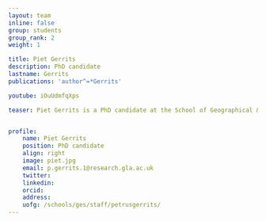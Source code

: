 ```yaml
---
layout: team
inline: false
group: students
group_rank: 2
weight: 1

title: Piet Gerrits
description: PhD candidate
lastname: Gerrits
publications: 'author^=*Gerrits'

youtube: iOuUdmfqXps

teaser: Piet Gerrits is a PhD candidate at the School of Geographical & Earth Sciences, University of Glasgow. His research focuses on the use of geospatial data and machine learning to understand population dynamics in Turkey and Bulgaria. He also works as a Research Software Engineer in the GDSG team. In his spare time, he is a Data Science volunteer at Mapaction, a humanitarian mapping NGO.


profile:
    name: Piet Gerrits
    position: PhD candidate
    align: right
    image: piet.jpg
    email: p.gerrits.1@research.gla.ac.uk
    twitter:
    linkedin:
    orcid:
    address:
    uofg: /schools/ges/staff/petrusgerrits/
---
```


